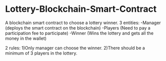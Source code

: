 # Lottery-Blockchain-Smart-Contract
A blockchain smart contract to choose a lottery winner.
3 entities:
-Manager (deploys the smart contract on the blockchain)
-Players (Need to pay a participation fee to participate)
-Winner (Wins the lottery and gets all the money in the wallet)

2 rules:
1)Only manager can choose the winner.
2)There should be a minimum of 3 players in the lottery.
